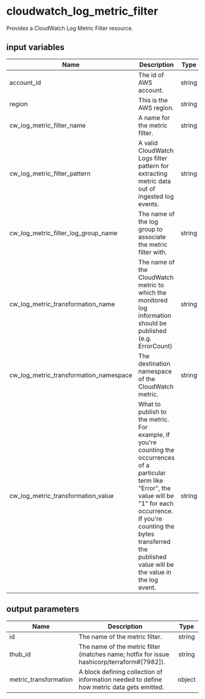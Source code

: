 # cloudwatch_log_metric_filter

Provides a CloudWatch Log Metric Filter resource.

## input variables

| Name | Description | Type | Default | Required |
|------|-------------|:----:|:-----:|:-----:|
|account_id|The id of AWS account.|string||Yes|
|region|This is the AWS region.|string|us-east-1|Yes|
|cw_log_metric_filter_name|A name for the metric filter.|string|{{ name }}|No|
|cw_log_metric_filter_pattern|A valid CloudWatch Logs filter pattern for extracting metric data out of ingested log events.|string||No|
|cw_log_metric_filter_log_group_name|The name of the log group to associate the metric filter with.|string||Yes|
|cw_log_metric_transformation_name|The name of the CloudWatch metric to which the monitored log information should be published (e.g. ErrorCount)|string|EventCount|No|
|cw_log_metric_transformation_namespace|The destination namespace of the CloudWatch metric.|string|MyNamespace|No|
|cw_log_metric_transformation_value|What to publish to the metric. For example, if you're counting the occurrences of a particular term like "Error", the value will be "1" for each occurrence. If you're counting the bytes transferred the published value will be the value in the log event.|string|1|No|

## output parameters

| Name | Description | Type |
|------|-------------|:----:|
|id|The name of the metric filter.|string|
|thub_id|The name of the metric filter (matches name; hotfix for issue hashicorp/terraform#[7982]).|string|
|metric_transformation|A block defining collection of information needed to define how metric data gets emitted.|object|
